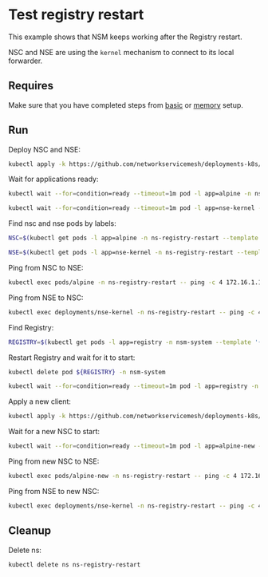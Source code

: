 # Test registry restart

This example shows that NSM keeps working after the Registry restart.

NSC and NSE are using the `kernel` mechanism to connect to its local forwarder.

## Requires

Make sure that you have completed steps from [basic](../../basic) or [memory](../../memory) setup.

## Run

Deploy NSC and NSE:
```bash
kubectl apply -k https://github.com/networkservicemesh/deployments-k8s/examples/heal/registry-restart/registry-before-death?ref=f5c9aece363e800ee5319f43718926a7cf556cc1
```

Wait for applications ready:
```bash
kubectl wait --for=condition=ready --timeout=1m pod -l app=alpine -n ns-registry-restart
```
```bash
kubectl wait --for=condition=ready --timeout=1m pod -l app=nse-kernel -n ns-registry-restart
```

Find nsc and nse pods by labels:
```bash
NSC=$(kubectl get pods -l app=alpine -n ns-registry-restart --template '{{range .items}}{{.metadata.name}}{{"\n"}}{{end}}')
```
```bash
NSE=$(kubectl get pods -l app=nse-kernel -n ns-registry-restart --template '{{range .items}}{{.metadata.name}}{{"\n"}}{{end}}')
```

Ping from NSC to NSE:
```bash
kubectl exec pods/alpine -n ns-registry-restart -- ping -c 4 172.16.1.100
```

Ping from NSE to NSC:
```bash
kubectl exec deployments/nse-kernel -n ns-registry-restart -- ping -c 4 172.16.1.101
```

Find Registry:
```bash
REGISTRY=$(kubectl get pods -l app=registry -n nsm-system --template '{{range .items}}{{.metadata.name}}{{"\n"}}{{end}}')
```

Restart Registry and wait for it to start:
```bash
kubectl delete pod ${REGISTRY} -n nsm-system
```
```bash
kubectl wait --for=condition=ready --timeout=1m pod -l app=registry -n nsm-system
```

Apply a new client:
```bash
kubectl apply -k https://github.com/networkservicemesh/deployments-k8s/examples/heal/registry-restart/registry-after-death?ref=f5c9aece363e800ee5319f43718926a7cf556cc1
```

Wait for a new NSC to start:
```bash
kubectl wait --for=condition=ready --timeout=1m pod -l app=alpine-new -n ns-registry-restart
```

Ping from new NSC to NSE:
```bash
kubectl exec pods/alpine-new -n ns-registry-restart -- ping -c 4 172.16.1.102
```

Ping from NSE to new NSC:
```bash
kubectl exec deployments/nse-kernel -n ns-registry-restart -- ping -c 4 172.16.1.103
```

## Cleanup

Delete ns:
```bash
kubectl delete ns ns-registry-restart
```
